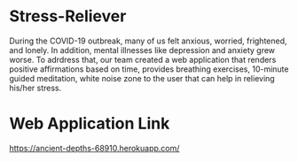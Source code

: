 # Stress-Reliever
 During the COVID-19 outbreak, many of us felt anxious, worried, frightened, and lonely. In addition, mental illnesses like depression and anxiety grew worse. To adrdress that, our team created a web application that renders positive affirmations based on time, provides breathing exercises, 10-minute guided meditation, white noise zone to the user that can help in relieving his/her stress.
 # Web Application Link
 https://ancient-depths-68910.herokuapp.com/
